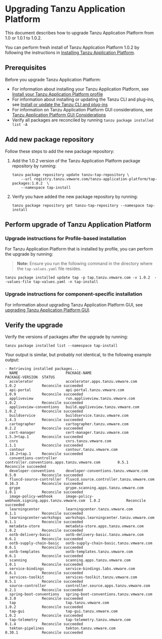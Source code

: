 # Upgrading Tanzu Application Platform

This document describes how to upgrade Tanzu Application Platform from 1.0 or 1.0.1 to 1.0.2.

You can perform fresh install of Tanzu Application Platform 1.0.2 by following the instructions in [Installing Tanzu Application Platform](install-intro.md).

## <a id='prereqs'></a> Prerequisites

Before you upgrade Tanzu Application Platform:

- For information about installing your Tanzu Application Platform, see [Install your Tanzu Application Platform profile](install.md#install-profile)
- For information about installing or updating the Tanzu CLI and plug-ins, see [Install or update the Tanzu CLI and plug-ins](install-tanzu-cli.md#cli-and-plugin)
- For information on Tanzu Application Platform GUI considerations, see [Tanzu Application Platform GUI Considerations](tap-gui/upgrades.md#considerations)
- Verify all packages are reconciled by running `tanzu package installed list -A`

## <a id="add-new-package-repo"></a> Add new package repository

Follow these steps to add the new package repository:

1. Add the 1.0.2 version of the Tanzu Application Platform package repository by running:

    ```
    tanzu package repository update tanzu-tap-repository \
        --url registry.tanzu.vmware.com/tanzu-application-platform/tap-packages:1.0.2  \
        --namespace tap-install
    ```

2. Verify you have added the new package repository by running:

    ```
    tanzu package repository get tanzu-tap-repository --namespace tap-install
    ```

## <a id="upgrade-tap"></a> Perform upgrade of Tanzu Application Platform

### <a id="profile-based-instruct"></a> Upgrade instructions for Profile-based installation

For Tanzu Application Platform that is installed by profile, you can perform the upgrade by running:

>**Note:** Ensure you run the following command in the directory where the `tap-values.yaml` file resides.

```
tanzu package installed update tap -p tap.tanzu.vmware.com -v 1.0.2  --values-file tap-values.yaml -n tap-install
```

### <a id="comp-specific-instruct"></a> Upgrade instructions for component-specific installation

For information about upgrading Tanzu Application Platform GUI, see [upgrading Tanzu Application Platform GUI](tap-gui/upgrades.html).


## <a id="verify"></a> Verify the upgrade

Verify the versions of packages after the upgrade by running:

```
tanzu package installed list --namespace tap-install
```

Your output is similar, but probably not identical, to the following example output:

```console
- Retrieving installed packages...
  NAME                      PACKAGE-NAME                                        PACKAGE-VERSION  STATUS
  accelerator               accelerator.apps.tanzu.vmware.com                   1.0.2            Reconcile succeeded
  api-portal                api-portal.tanzu.vmware.com                         1.0.9            Reconcile succeeded
  appliveview               run.appliveview.tanzu.vmware.com                    1.0.2            Reconcile succeeded
  appliveview-conventions   build.appliveview.tanzu.vmware.com                  1.0.2            Reconcile succeeded
  buildservice              buildservice.tanzu.vmware.com                       1.4.3            Reconcile succeeded
  cartographer              cartographer.tanzu.vmware.com                       0.2.2            Reconcile succeeded
  cert-manager              cert-manager.tanzu.vmware.com                       1.5.3+tap.1      Reconcile succeeded
  cnrs                      cnrs.tanzu.vmware.com                               1.1.1            Reconcile succeeded
  contour                   contour.tanzu.vmware.com                            1.18.2+tap.1     Reconcile succeeded
  conventions-controller    controller.conventions.apps.tanzu.vmware.com        0.5.1            Reconcile succeeded
  developer-conventions     developer-conventions.tanzu.vmware.com              0.5.0            Reconcile succeeded
  fluxcd-source-controller  fluxcd.source.controller.tanzu.vmware.com           0.16.3           Reconcile succeeded
  grype                     grype.scanning.apps.tanzu.vmware.com                1.0.1            Reconcile succeeded
  image-policy-webhook      image-policy-webhook.signing.apps.tanzu.vmware.com  1.0.2            Reconcile succeeded
  learningcenter            learningcenter.tanzu.vmware.com                     0.1.1            Reconcile succeeded
  learningcenter-workshops  workshops.learningcenter.tanzu.vmware.com           0.1.1            Reconcile succeeded
  metadata-store            metadata-store.apps.tanzu.vmware.com                1.0.2            Reconcile succeeded
  ootb-delivery-basic       ootb-delivery-basic.tanzu.vmware.com                0.6.1            Reconcile succeeded
  ootb-supply-chain-basic   ootb-supply-chain-basic.tanzu.vmware.com            0.6.1            Reconcile succeeded
  ootb-templates            ootb-templates.tanzu.vmware.com                     0.6.1            Reconcile succeeded
  scanning                  scanning.apps.tanzu.vmware.com                      1.0.1            Reconcile succeeded
  service-bindings          service-bindings.labs.vmware.com                    0.6.1            Reconcile succeeded
  services-toolkit          services-toolkit.tanzu.vmware.com                   0.5.1            Reconcile succeeded
  source-controller         controller.source.apps.tanzu.vmware.com             0.2.1            Reconcile succeeded
  spring-boot-conventions   spring-boot-conventions.tanzu.vmware.com            0.3.0            Reconcile succeeded
  tap                       tap.tanzu.vmware.com                                1.0.2            Reconcile succeeded
  tap-gui                   tap-gui.tanzu.vmware.com                            1.0.2            Reconcile succeeded
  tap-telemetry             tap-telemetry.tanzu.vmware.com                      0.1.4            Reconcile succeeded
  tekton-pipelines          tekton.tanzu.vmware.com                             0.30.1           Reconcile succeeded
```
